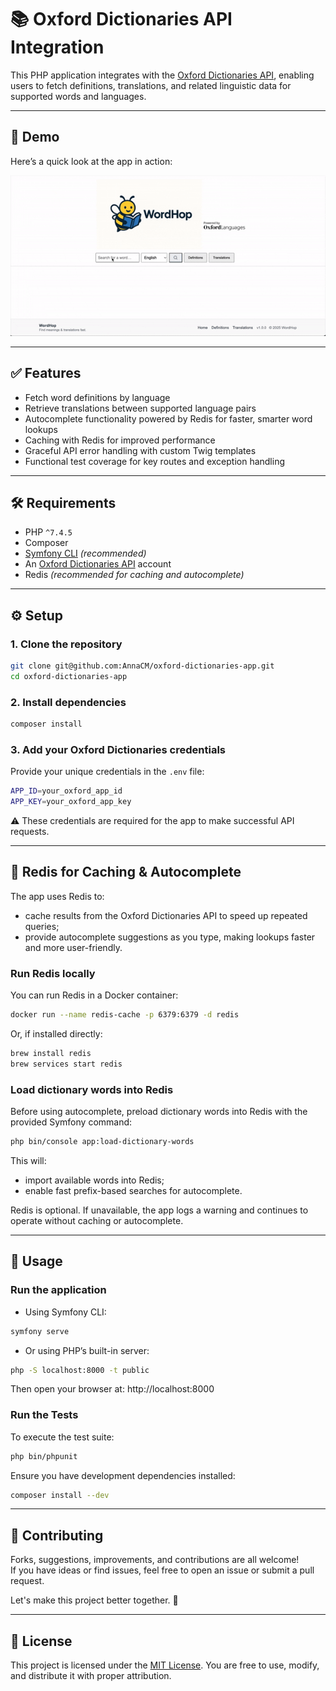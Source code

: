 # 📚 Oxford Dictionaries API Integration

This PHP application integrates with the [Oxford Dictionaries API](https://developer.oxforddictionaries.com/), enabling users to fetch definitions, translations, and related linguistic data for supported words and languages.

---

## 🎥 Demo

Here’s a quick look at the app in action:

<p align="center">
  <img src="docs/demo.gif" width="600" alt="App demo showing autocomplete, definitions, and translations" />
</p>

---

## ✅ Features

- Fetch word definitions by language
- Retrieve translations between supported language pairs
- Autocomplete functionality powered by Redis for faster, smarter word lookups
- Caching with Redis for improved performance
- Graceful API error handling with custom Twig templates
- Functional test coverage for key routes and exception handling

---

## 🛠 Requirements

- PHP `^7.4.5`
- Composer
- [Symfony CLI](https://symfony.com/download) *(recommended)*
- An [Oxford Dictionaries API](https://developer.oxforddictionaries.com/) account
- Redis *(recommended for caching and autocomplete)*

---

## ⚙️ Setup

### 1. Clone the repository

```bash
git clone git@github.com:AnnaCM/oxford-dictionaries-app.git
cd oxford-dictionaries-app
```

### 2. Install dependencies

```bash
composer install
```

### 3. Add your Oxford Dictionaries credentials
Provide your unique credentials in the `.env` file:
```bash
APP_ID=your_oxford_app_id
APP_KEY=your_oxford_app_key
```
⚠️ These credentials are required for the app to make successful API requests.

---

## 🧠 Redis for Caching & Autocomplete
The app uses Redis to:
- cache results from the Oxford Dictionaries API to speed up repeated queries;
- provide autocomplete suggestions as you type, making lookups faster and more user-friendly.

### Run Redis locally
You can run Redis in a Docker container:

```bash
docker run --name redis-cache -p 6379:6379 -d redis
```
Or, if installed directly:

```bash
brew install redis
brew services start redis
```

### Load dictionary words into Redis
Before using autocomplete, preload dictionary words into Redis with the provided Symfony command:

```bash
php bin/console app:load-dictionary-words
```

This will:
- import available words into Redis;
- enable fast prefix-based searches for autocomplete.

Redis is optional. If unavailable, the app logs a warning and continues to operate without caching or autocomplete.

---

## 🚀 Usage

### Run the application

- Using Symfony CLI:
```bash
symfony serve
```
- Or using PHP’s built-in server:
```bash
php -S localhost:8000 -t public
```
Then open your browser at: http://localhost:8000

### Run the Tests

To execute the test suite:
```bash
php bin/phpunit
```

Ensure you have development dependencies installed:
```bash
composer install --dev
```

---

## 🤝 Contributing

Forks, suggestions, improvements, and contributions are all welcome!  
If you have ideas or find issues, feel free to open an issue or submit a pull request.

Let's make this project better together. 🙌

---

## 📄 License

This project is licensed under the [MIT License](LICENSE.md).
You are free to use, modify, and distribute it with proper attribution.
